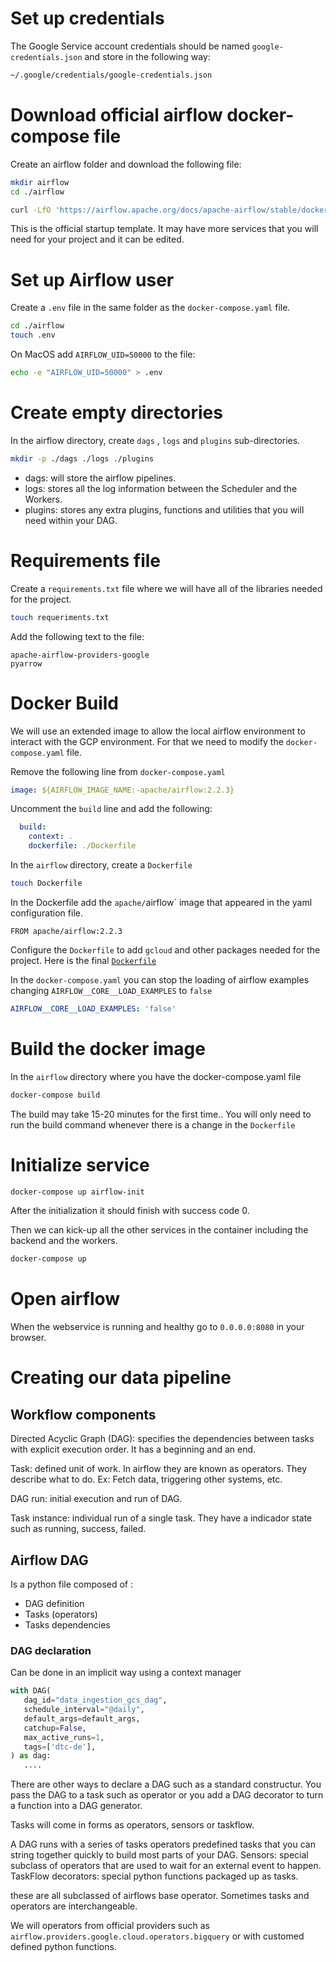 # Set up credentials
The Google Service account credentials should be named `google-credentials.json` and store in the following way:

```bash
~/.google/credentials/google-credentials.json
```


# Download official airflow docker-compose file

Create an airflow folder and download the following file:
```bash
mkdir airflow
cd ./airflow
```

```bash
curl -LfO 'https://airflow.apache.org/docs/apache-airflow/stable/docker-compose.yaml'
```

This is the official startup template. It may have more services that you will need for your project and it can be edited.

# Set up Airflow user

Create a `.env` file in the same folder as the `docker-compose.yaml` file.

```bash
cd ./airflow
touch .env
```

On MacOS add `AIRFLOW_UID=50000` to the file:

```bash
echo -e "AIRFLOW_UID=50000" > .env 
```

# Create empty directories

In the airflow directory, create `dags` , `logs` and `plugins` sub-directories.

```bash
mkdir -p ./dags ./logs ./plugins
```

* dags: will store the airflow pipelines.
* logs: stores all the log information between the Scheduler and the Workers.
* plugins: stores any extra plugins, functions and utilities that you will need within your DAG.

# Requirements file

Create a `requirements.txt` file where we will have all of the libraries needed for the project.
```bash
touch requeriments.txt
```
Add the following text to the file:

```
apache-airflow-providers-google
pyarrow
```

# Docker Build

We will use an extended image to allow the local airflow environment to interact with the GCP environment. For that we need to modify the `docker-compose.yaml` file.

Remove the following line from `docker-compose.yaml`

```yaml
image: ${AIRFLOW_IMAGE_NAME:-apache/airflow:2.2.3}
```

Uncomment the `build` line and add the following:

```yaml
  build: 
    context: .
    dockerfile: ./Dockerfile
```

In the `airflow` directory, create a `Dockerfile`

```bash
touch Dockerfile
```

In the Dockerfile add the `apache/`airflow` image that appeared in the yaml configuration file. 

```DOCKER
FROM apache/airflow:2.2.3
```

Configure the `Dockerfile` to add `gcloud` and other packages needed for the project.
Here is the final [`Dockerfile`](https://github.com/sofi-gt/de-zoomcamp/blob/main/airflow/Dockerfile)

In the `docker-compose.yaml` you can stop the loading of airflow examples changing `AIRFLOW__CORE__LOAD_EXAMPLES` to `false`

```yaml
AIRFLOW__CORE__LOAD_EXAMPLES: 'false'
```

# Build the docker image

In the `airflow` directory where you have the docker-compose.yaml file

```bash
docker-compose build
```

The build may take 15-20 minutes for the first time..
You will only need to run the build command whenever there is a change in the `Dockerfile`

# Initialize service

```bash
docker-compose up airflow-init
```
After the initialization it should finish with success code 0.

Then we can kick-up all the other services in the container including the backend and the workers.
```bash
docker-compose up
```

# Open airflow

When the webservice is running and healthy go to `0.0.0.0:8080` in your browser.


# Creating our data pipeline

## Workflow components
Directed Acyclic Graph (DAG): specifies the dependencies between tasks with explicit execution order. It has a beginning and an end.

Task: defined unit of work. In airflow they are known as operators. They describe what to do. Ex: Fetch data, triggering other systems, etc.

DAG run: initial execution and run of DAG.

Task instance: individual run of a single task. They have a indicador state such as running, success, failed.

## Airflow DAG
Is a python file composed of :
 * DAG definition
 * Tasks (operators)
 * Tasks dependencies

 ### DAG declaration
 Can be done in an implicit way using a context manager

 ```python
with DAG(
    dag_id="data_ingestion_gcs_dag",
    schedule_interval="@daily",
    default_args=default_args,
    catchup=False,
    max_active_runs=1,
    tags=['dtc-de'],
) as dag:
    ....
 ```
There are other ways to declare a DAG such as a standard constructur. You pass the DAG to a task such as operator or you add a DAG decorator to turn a function into a DAG generator.

 Tasks will come in forms as operators, sensors or taskflow.

 A DAG runs with a series of tasks 
 operators predefined tasks that you can string together quickly to build most parts of your DAG.
 Sensors: special subclass of operators that are used to wait for an external event to happen. 
 TaskFlow decorators: special python functions packaged up as tasks.

 these are all subclassed of airflows base operator. Sometimes tasks and operators are interchangeable.

 We will operators from official providers such as `airflow.providers.google.cloud.operators.bigquery` or with customed defined python functions.